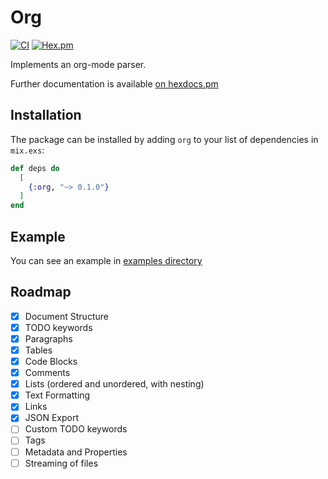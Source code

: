# Org

[![CI](https://github.com/Makesesama/elixir_org/actions/workflows/ci.yml/badge.svg)](https://github.com/Makesesama/elixir_org/actions/workflows/ci.yml)
[![Hex.pm](https://img.shields.io/hexpm/v/org.svg)](https://hex.pm/packages/org)

Implements an org-mode parser.

Further documentation is available [on hexdocs.pm](https://hexdocs.pm/org/Org.html)

## Installation

The package can be installed by adding `org` to your list of dependencies in `mix.exs`:

```elixir
def deps do
  [
    {:org, "~> 0.1.0"}
  ]
end
```

## Example
You can see an example in [examples directory](./example)

## Roadmap
- [x] Document Structure
- [x] TODO keywords
- [x] Paragraphs
- [x] Tables
- [x] Code Blocks
- [x] Comments
- [x] Lists (ordered and unordered, with nesting)
- [x] Text Formatting
- [x] Links
- [x] JSON Export
- [ ] Custom TODO keywords
- [ ] Tags
- [ ] Metadata and Properties
- [ ] Streaming of files
